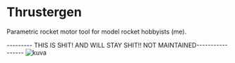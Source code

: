 # Thrustergen
 Parametric rocket motor tool for model rocket hobbyists (me).

 --------- THIS IS SHIT! AND WILL STAY SHIT!! NOT MAINTAINED-----------------
![kuva](https://github.com/modusmogulus/Thrustergen/assets/39548121/33293c77-7c85-4550-a0e8-af8d47387fb4)

